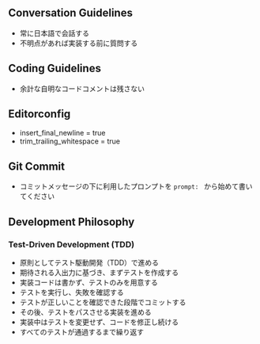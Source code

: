## Conversation Guidelines

- 常に日本語で会話する
- 不明点があれば実装する前に質問する

## Coding Guidelines

- 余計な自明なコードコメントは残さない

## Editorconfig

- insert_final_newline = true
- trim_trailing_whitespace = true

## Git Commit

- コミットメッセージの下に利用したプロンプトを `prompt: ` から始めて書いてください

## Development Philosophy

### Test-Driven Development (TDD)

- 原則としてテスト駆動開発（TDD）で進める
- 期待される入出力に基づき、まずテストを作成する
- 実装コードは書かず、テストのみを用意する
- テストを実行し、失敗を確認する
- テストが正しいことを確認できた段階でコミットする
- その後、テストをパスさせる実装を進める
- 実装中はテストを変更せず、コードを修正し続ける
- すべてのテストが通過するまで繰り返す
